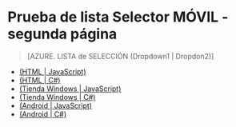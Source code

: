 <properties title="Documentation Example - Mobile selectors" pageTitle="Ejemplo de documentación - selectores móviles" metaKeywords="" description="Esto es un ejemplo de documento" documentationCenter="" services="" solutions="" authors="" videoId="" scriptId="" />

# Prueba de lista Selector MÓVIL - segunda página

> [AZURE. LISTA de SELECCIÓN (Dropdown1 | Dropdon2)]
- [(HTML | JavaScript)](/xx-yy/documentation/articles/example-azure-selector-list/#1)
- [(HTML | C#)](/xx-yy/documentation/articles/example-azure-selector-list/#3)
- [(Tienda Windows | JavaScript)](/xx-yy/documentation/articles/example-azure-selector-list/#5)
- [(Tienda Windows | C#)](/xx-yy/documentation/articles/example-azure-selector-list/#7)
- [(Android | JavaScript)](/xx-yy/documentation/articles/example-azure-selector-list/#9)
- [(Android | C#)](/xx-yy/documentation/articles/example-azure-selector-list/#11)


